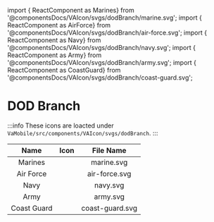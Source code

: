 import { ReactComponent as Marines} from '@componentsDocs/VAIcon/svgs/dodBranch/marine.svg';
import { ReactComponent as AirForce} from '@componentsDocs/VAIcon/svgs/dodBranch/air-force.svg';
import { ReactComponent as Navy} from '@componentsDocs/VAIcon/svgs/dodBranch/navy.svg';
import { ReactComponent as Army} from '@componentsDocs/VAIcon/svgs/dodBranch/army.svg';
import { ReactComponent as CoastGuard} from '@componentsDocs/VAIcon/svgs/dodBranch/coast-guard.svg';

# DOD Branch

:::info
These icons are loacted under `VaMobile/src/components/VAIcon/svgs/dodBranch`.
:::

Name | Icon | File Name 
:---: | :---: | :---: 
Marines | <Marines  className="dodIcons"/> | marine.svg 
Air Force | <AirForce  className="dodIcons"/> | air-force.svg 
Navy | <Navy  className="dodIcons"/> | navy.svg 
Army | <Army  className="dodIcons"/> | army.svg 
Coast Guard | <CoastGuard  className="dodIcons"/> | coast-guard.svg 


